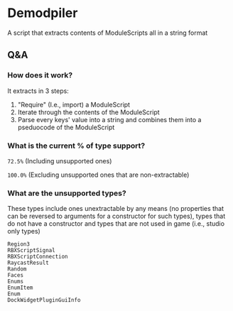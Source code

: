 # Demodpiler

A script that extracts contents of ModuleScripts all in a string format

## Q&A

### How does it work?

It extracts in 3 steps:

1. "Require" (I.e., import) a ModuleScript
2. Iterate through the contents of the ModuleScript
3. Parse every keys' value into a string and combines them into a pseduocode of the ModuleScript

### What is the current % of type support?

```72.5%``` (Including unsupported ones)

```100.0%``` (Excluding unsupported ones that are non-extractable)

### What are the unsupported types?

These types include ones unextractable by any means (no properties that can be reversed to arguments for a constructor for such types), types that do not have a constructor and types that are not used in game (i.e., studio only types)

```
Region3
RBXScriptSignal
RBXScriptConnection
RaycastResult
Random
Faces
Enums
EnumItem
Enum
DockWidgetPluginGuiInfo
```
